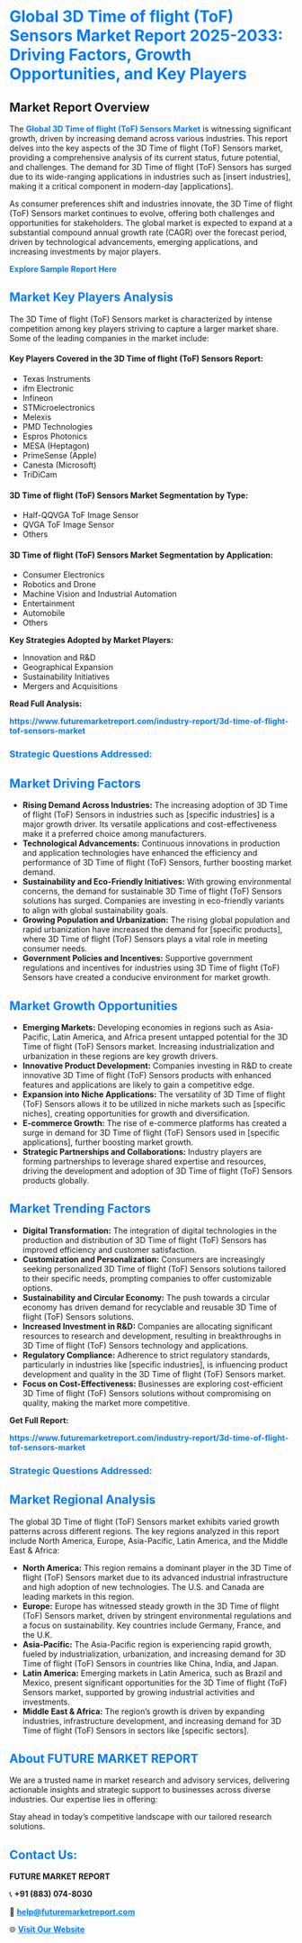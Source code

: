 <h1 style="color: #007BFF;">Global 3D Time of flight (ToF) Sensors Market Report 2025-2033: Driving Factors, Growth Opportunities, and Key Players</h1>

<section id="overview">
<h2>Market Report Overview</h2>
<p>The <a href="https://www.futuremarketreport.com/industry-report/3d-time-of-flight-tof-sensors-market" style="color: #007BFF; text-decoration: none;"><strong>Global 3D Time of flight (ToF) Sensors Market</strong></a> is witnessing significant growth, driven by increasing demand across various industries. This report delves into the key aspects of the 3D Time of flight (ToF) Sensors market, providing a comprehensive analysis of its current status, future potential, and challenges. The demand for 3D Time of flight (ToF) Sensors has surged due to its wide-ranging applications in industries such as [insert industries], making it a critical component in modern-day [applications].</p>
<p>As consumer preferences shift and industries innovate, the 3D Time of flight (ToF) Sensors market continues to evolve, offering both challenges and opportunities for stakeholders. The global market is expected to expand at a substantial compound annual growth rate (CAGR) over the forecast period, driven by technological advancements, emerging applications, and increasing investments by major players.</p>
</section>

<section id="overview">
<p><a href="https://www.futuremarketreport.com/request-sample/reportId=75900" style="color: #007BFF; text-decoration: none;"><strong>Explore Sample Report Here</strong></a></p>
</section>

<section id="key-players">
<h2 style="color: #007BFF;">Market Key Players Analysis</h2>
<p>The 3D Time of flight (ToF) Sensors market is characterized by intense competition among key players striving to capture a larger market share. Some of the leading companies in the market include:</p>
<h4>Key Players Covered in the 3D Time of flight (ToF) Sensors Report:</h4>
<ul><li>Texas Instruments</li><li>ifm Electronic</li><li>Infineon</li><li>STMicroelectronics</li><li>Melexis</li><li>PMD Technologies</li><li>Espros Photonics</li><li>MESA (Heptagon)</li><li>PrimeSense (Apple)</li><li>Canesta (Microsoft)</li><li>TriDiCam</li></ul>
<h4>3D Time of flight (ToF) Sensors Market Segmentation by Type:</h4>
<ul><li>Half-QQVGA ToF Image Sensor</li><li>QVGA ToF Image Sensor</li><li>Others</li></ul>

<h4>3D Time of flight (ToF) Sensors Market Segmentation by Application:</h4>
<ul><li>Consumer Electronics</li><li>Robotics and Drone</li><li>Machine Vision and Industrial Automation</li><li>Entertainment</li><li>Automobile</li><li>Others</li></ul>
<p><strong>Key Strategies Adopted by Market Players:</strong></p>
<ul>
<li>Innovation and R&D</li>
<li>Geographical Expansion</li>
<li>Sustainability Initiatives</li>
<li>Mergers and Acquisitions</li>
</ul>
</section>

<section>
<p><strong>Read Full Analysis: </strong></p><a href="https://www.futuremarketreport.com/industry-report/3d-time-of-flight-tof-sensors-market" style="color: #007BFF; text-decoration: none;"><strong>https://www.futuremarketreport.com/industry-report/3d-time-of-flight-tof-sensors-market</strong></a>
<h3 style="color: #007BFF;">Strategic Questions Addressed:</h3>
</section>

<section id="driving-factors">
<h2 style="color: #007BFF;">Market Driving Factors</h2>
<ul>
<li><strong>Rising Demand Across Industries:</strong> The increasing adoption of 3D Time of flight (ToF) Sensors in industries such as [specific industries] is a major growth driver. Its versatile applications and cost-effectiveness make it a preferred choice among manufacturers.</li>
<li><strong>Technological Advancements:</strong> Continuous innovations in production and application technologies have enhanced the efficiency and performance of 3D Time of flight (ToF) Sensors, further boosting market demand.</li>
<li><strong>Sustainability and Eco-Friendly Initiatives:</strong> With growing environmental concerns, the demand for sustainable 3D Time of flight (ToF) Sensors solutions has surged. Companies are investing in eco-friendly variants to align with global sustainability goals.</li>
<li><strong>Growing Population and Urbanization:</strong> The rising global population and rapid urbanization have increased the demand for [specific products], where 3D Time of flight (ToF) Sensors plays a vital role in meeting consumer needs.</li>
<li><strong>Government Policies and Incentives:</strong> Supportive government regulations and incentives for industries using 3D Time of flight (ToF) Sensors have created a conducive environment for market growth.</li>
</ul>
</section>

<section id="growth-opportunities">
<h2 style="color: #007BFF;">Market Growth Opportunities</h2>
<ul>
<li><strong>Emerging Markets:</strong> Developing economies in regions such as Asia-Pacific, Latin America, and Africa present untapped potential for the 3D Time of flight (ToF) Sensors market. Increasing industrialization and urbanization in these regions are key growth drivers.</li>
<li><strong>Innovative Product Development:</strong> Companies investing in R&D to create innovative 3D Time of flight (ToF) Sensors products with enhanced features and applications are likely to gain a competitive edge.</li>
<li><strong>Expansion into Niche Applications:</strong> The versatility of 3D Time of flight (ToF) Sensors allows it to be utilized in niche markets such as [specific niches], creating opportunities for growth and diversification.</li>
<li><strong>E-commerce Growth:</strong> The rise of e-commerce platforms has created a surge in demand for 3D Time of flight (ToF) Sensors used in [specific applications], further boosting market growth.</li>
<li><strong>Strategic Partnerships and Collaborations:</strong> Industry players are forming partnerships to leverage shared expertise and resources, driving the development and adoption of 3D Time of flight (ToF) Sensors products globally.</li>
</ul>
</section>

<section id="trending-factors">
<h2 style="color: #007BFF;">Market Trending Factors</h2>
<ul>
<li><strong>Digital Transformation:</strong> The integration of digital technologies in the production and distribution of 3D Time of flight (ToF) Sensors has improved efficiency and customer satisfaction.</li>
<li><strong>Customization and Personalization:</strong> Consumers are increasingly seeking personalized 3D Time of flight (ToF) Sensors solutions tailored to their specific needs, prompting companies to offer customizable options.</li>
<li><strong>Sustainability and Circular Economy:</strong> The push towards a circular economy has driven demand for recyclable and reusable 3D Time of flight (ToF) Sensors solutions.</li>
<li><strong>Increased Investment in R&D:</strong> Companies are allocating significant resources to research and development, resulting in breakthroughs in 3D Time of flight (ToF) Sensors technology and applications.</li>
<li><strong>Regulatory Compliance:</strong> Adherence to strict regulatory standards, particularly in industries like [specific industries], is influencing product development and quality in the 3D Time of flight (ToF) Sensors market.</li>
<li><strong>Focus on Cost-Effectiveness:</strong> Businesses are exploring cost-efficient 3D Time of flight (ToF) Sensors solutions without compromising on quality, making the market more competitive.</li>
</ul>
</section>

<section>
<p><strong>Get Full Report: </strong></p><a href="https://www.futuremarketreport.com/industry-report/3d-time-of-flight-tof-sensors-market" style="color: #007BFF; text-decoration: none;"><strong>https://www.futuremarketreport.com/industry-report/3d-time-of-flight-tof-sensors-market</strong></a>
<h3 style="color: #007BFF;">Strategic Questions Addressed:</h3>
</section>


<section id="regional-analysis">
<h2 style="color: #007BFF;">Market Regional Analysis</h2>
<p>The global 3D Time of flight (ToF) Sensors market exhibits varied growth patterns across different regions. The key regions analyzed in this report include North America, Europe, Asia-Pacific, Latin America, and the Middle East & Africa:</p>
<ul>
<li><strong>North America:</strong> This region remains a dominant player in the 3D Time of flight (ToF) Sensors market due to its advanced industrial infrastructure and high adoption of new technologies. The U.S. and Canada are leading markets in this region.</li>
<li><strong>Europe:</strong> Europe has witnessed steady growth in the 3D Time of flight (ToF) Sensors market, driven by stringent environmental regulations and a focus on sustainability. Key countries include Germany, France, and the U.K.</li>
<li><strong>Asia-Pacific:</strong> The Asia-Pacific region is experiencing rapid growth, fueled by industrialization, urbanization, and increasing demand for 3D Time of flight (ToF) Sensors in countries like China, India, and Japan.</li>
<li><strong>Latin America:</strong> Emerging markets in Latin America, such as Brazil and Mexico, present significant opportunities for the 3D Time of flight (ToF) Sensors market, supported by growing industrial activities and investments.</li>
<li><strong>Middle East & Africa:</strong> The region’s growth is driven by expanding industries, infrastructure development, and increasing demand for 3D Time of flight (ToF) Sensors in sectors like [specific sectors].</li>
</ul>
</section>

<footer>
<h2 style="color: #007BFF;">About FUTURE MARKET REPORT</h2>
<p>We are a trusted name in market research and advisory services, delivering actionable insights and strategic support to businesses across diverse industries. Our expertise lies in offering:</p>

<p>Stay ahead in today’s competitive landscape with our tailored research solutions.</p>

<h2 style="color: #007BFF;">Contact Us:</h2>
<p><strong>FUTURE MARKET REPORT</strong></p>
<p>📞 <strong>+91 (883) 074-8030</strong></p>
<p>📧 <strong><a href="mailto:help@futuremarketreport.com" style="color: #007BFF;">help@futuremarketreport.com</a></strong></p>
<p>🌐 <strong><a href="https://www.futuremarketreport.com/" style="color: #007BFF;">Visit Our Website</a></strong></p>
</footer>
